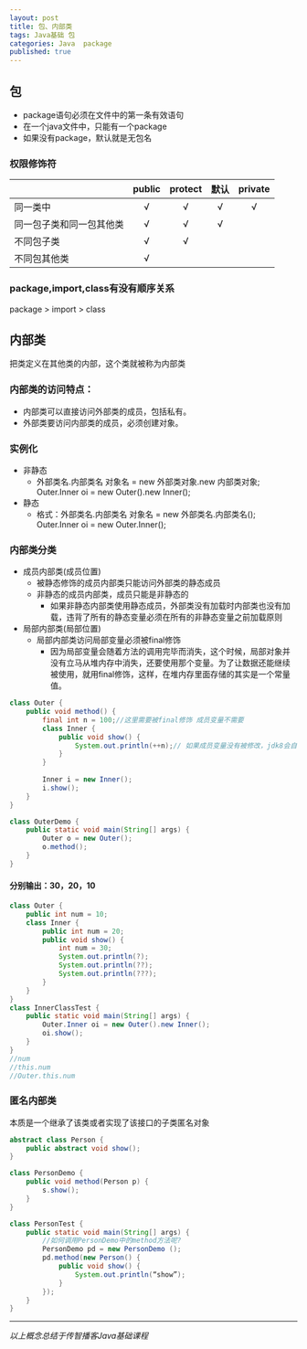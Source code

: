 ```yaml
---  
layout: post  
title: 包、内部类  
tags: Java基础 包  
categories: Java  package  
published: true  
---  
```


## 包

* package语句必须在文件中的第一条有效语句
* 在一个java文件中，只能有一个package
* 如果没有package，默认就是无包名

### 权限修饰符

|                          | public     | protect     | 默认     | private     |
| -----------------------  | :--------: | :---------: | :------: | :---------: |
| 同一类中                 | √          | √           | √        | √           |
| 同一包子类和同一包其他类 | √          | √           | √        |             |
| 不同包子类               | √          | √           |          |             |
| 不同包其他类             | √          |             |          |             |

### package,import,class有没有顺序关系

package > import > class

## 内部类

把类定义在其他类的内部，这个类就被称为内部类

### 内部类的访问特点：

* 内部类可以直接访问外部类的成员，包括私有。
* 外部类要访问内部类的成员，必须创建对象。

### 实例化

* 非静态
	- 外部类名.内部类名 对象名 = new 外部类对象.new 内部类对象;  
	  Outer.Inner oi = new Outer().new Inner();
* 静态
	- 格式：外部类名.内部类名 对象名 = new 外部类名.内部类名();  
	  Outer.Inner oi = new Outer.Inner();

### 内部类分类

* 成员内部类(成员位置)
    - 被静态修饰的成员内部类只能访问外部类的静态成员
    - 非静态的成员内部类，成员只能是非静态的
        + 如果非静态内部类使用静态成员，外部类没有加载时内部类也没有加载，违背了所有的静态变量必须在所有的非静态变量之前加载原则
* 局部内部类(局部位置)
    - 局部内部类访问局部变量必须被final修饰
        + 因为局部变量会随着方法的调用完毕而消失，这个时候，局部对象并没有立马从堆内存中消失，还要使用那个变量。为了让数据还能继续被使用，就用final修饰，这样，在堆内存里面存储的其实是一个常量值。


```java
class Outer {
    public void method() {
        final int n = 100;//这里需要被final修饰 成员变量不需要
        class Inner {
            public void show() {
                System.out.println(++n);// 如果成员变量没有被修改，jdk8会自动增加final不用显式指定
            }
        }
        
        Inner i = new Inner();
        i.show();
    }
}

class OuterDemo {
    public static void main(String[] args) {
        Outer o = new Outer();
        o.method();
    } 
}
```

#### 分别输出：30，20，10

```java
class Outer {
    public int num = 10;
    class Inner {
        public int num = 20;
        public void show() {
            int num = 30;
            System.out.println(?);
            System.out.println(??);
            System.out.println(???);
        }
    }
}
class InnerClassTest {
    public static void main(String[] args) {
        Outer.Inner oi = new Outer().new Inner();
        oi.show();
    }   
}
//num
//this.num
//Outer.this.num
```

### 匿名内部类

本质是一个继承了该类或者实现了该接口的子类匿名对象

```java
abstract class Person {
    public abstract void show();
}

class PersonDemo {
    public void method(Person p) {
        s.show();
    }
}

class PersonTest {
    public static void main(String[] args) {
        //如何调用PersonDemo中的method方法呢?
        PersonDemo pd = new PersonDemo ();
        pd.method(new Person() {
            public void show() {
                System.out.println(“show”);
            }
        });
    }
}
```


----------

*以上概念总结于传智播客Java基础课程*
